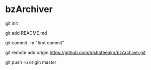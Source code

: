 # bzArchiver
git init

git add README.md

git commit -m "first commit"

git remote add origin https://github.com/mshafeeqkn/bzArchiver.git

git push -u origin master

